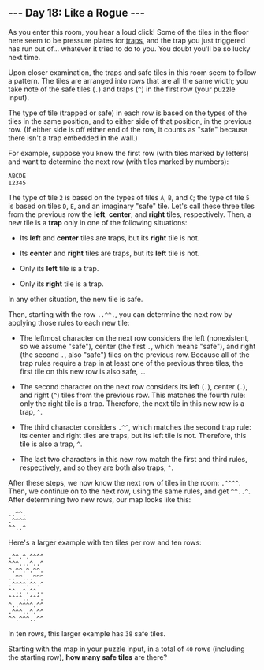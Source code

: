 ## --- Day 18: Like a Rogue ---
As you enter this room, you hear a loud click! Some of the tiles in the floor here seem to be pressure plates for [traps](https://nethackwiki.com/wiki/Trap), and the trap you just triggered has run out of... whatever it tried to do to you. You doubt you'll be so lucky next time.
 
Upon closer examination, the traps and safe tiles in this room seem to follow a pattern. The tiles are arranged into rows that are all the same width; you take note of the safe tiles (`.`) and traps (`^`) in the first row (your puzzle input).
 
The type of tile (trapped or safe) in each row is based on the types of the tiles in the same position, and to either side of that position, in the previous row. (If either side is off either end of the row, it counts as "safe" because there isn't a trap embedded in the wall.)
 
For example, suppose you know the first row (with tiles marked by letters) and want to determine the next row (with tiles marked by numbers):
 

```
ABCDE
12345
```

 
The type of tile `2` is based on the types of tiles `A`, `B`, and `C`; the type of tile `5` is based on tiles `D`, `E`, and an imaginary "safe" tile. Let's call these three tiles from the previous row the **left**, **center**, and **right** tiles, respectively. Then, a new tile is a **trap** only in one of the following situations:
 
 
- Its **left** and **center** tiles are traps, but its **right** tile is not.
 
- Its **center** and **right** tiles are traps, but its **left** tile is not.
 
- Only its **left** tile is a trap.
 
- Only its **right** tile is a trap.
 
 
In any other situation, the new tile is safe.
 
Then, starting with the row `..^^.`, you can determine the next row by applying those rules to each new tile:
 
 
- The leftmost character on the next row considers the left (nonexistent, so we assume "safe"), center (the first `.`, which means "safe"), and right (the second `.`, also "safe") tiles on the previous row. Because all of the trap rules require a trap in at least one of the previous three tiles, the first tile on this new row is also safe, `.`.
 
- The second character on the next row considers its left (`.`), center (`.`), and right (`^`) tiles from the previous row. This matches the fourth rule: only the right tile is a trap. Therefore, the next tile in this new row is a trap, `^`.
 
- The third character considers `.^^`, which matches the second trap rule: its center and right tiles are traps, but its left tile is not. Therefore, this tile is also a trap, `^`.
 
- The last two characters in this new row match the first and third rules, respectively, and so they are both also traps, `^`.
 
 
After these steps, we now know the next row of tiles in the room: `.^^^^`. Then, we continue on to the next row, using the same rules, and get `^^..^`. After determining two new rows, our map looks like this:
 

```
..^^.
.^^^^
^^..^
```

 
Here's a larger example with ten tiles per row and ten rows:
 

```
.^^.^.^^^^
^^^...^..^
^.^^.^.^^.
..^^...^^^
.^^^^.^^.^
^^..^.^^..
^^^^..^^^.
^..^^^^.^^
.^^^..^.^^
^^.^^^..^^
```

 
In ten rows, this larger example has `38` safe tiles.
 
Starting with the map in your puzzle input, in a total of `40` rows (including the starting row), **how many safe tiles** are there?
 
